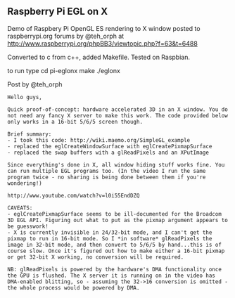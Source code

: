 Raspberry Pi EGL on X
---------------------

Demo of Raspbery Pi OpenGL ES rendering to X window posted to raspberrypi.org
forums by @teh_orph at http://www.raspberrypi.org/phpBB3/viewtopic.php?f=63&t=6488

Converted to c from c++, added Makefile. Tested on Raspbian.

to run type
	cd pi-eglonx
	make
	./eglonx

Post by @teh_orph

	Hello guys,

	Quick proof-of-concept: hardware accelerated 3D in an X window. You do not need any fancy X server to make this work. The code provided below only works in a 16-bit 5/6/5 screen though.

	Brief summary:
	- I took this code: http://wiki.maemo.org/SimpleGL_example
	- replaced the eglCreateWindowSurface with eglCreatePixmapSurface
	- replaced the swap buffers with a glReadPixels and an XPutImage

	Since everything's done in X, all window hiding stuff works fine. You can run multiple EGL programs too. (In the video I run the same program twice - no sharing is being done between them if you're wondering!)

	http://www.youtube.com/watch?v=l0i55EndDZQ

	CAVEATS:
	- eglCreatePixmapSurface seems to be ill-documented for the Broadcom 3D EGL API. Figuring out what to put as the pixmap argument appears to be guesswork!
	- X is currently invisible in 24/32-bit mode, and I can't get the pixmap to run in 16-bit mode. So I *in software* glReadPixels the image in 32-bit mode, and then convert to 5/6/5 by hand...this is of course slow. Once it's figured out how to make either a 16-bit pixmap or get 32-bit X working, no conversion will be required.

	NB: glReadPixels is powered by the hardware's DMA functionality once the GPU is flushed. The X server it is running on in the video has DMA-enabled blitting, so - assuming the 32->16 conversion is omitted - the whole process would be powered by DMA.

